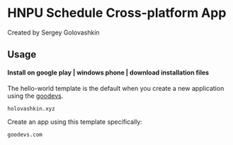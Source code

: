 # HNPU Schedule Cross-platform App

Created by Sergey Golovashkin

## Usage

#### Install on google play | windows phone | download installation files

The hello-world template is the default when you create a new application using the [goodevs][goodevs-url].

    holovashkin.xyz

Create an app using this template specifically:

    goodevs.com




[goodevs-url]: https://goodevs.com/
